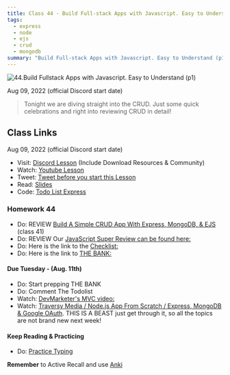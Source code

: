 ```yaml
---
title: Class 44 - Build Full-stack Apps with Javascript. Easy to Understand (part 1)
tags:
  - express
  - node
  - ejs
  - crud
  - mongodb
summary: "Build Full-stack Apps with Javascript. Easy to Understand (p1)"
---
```


![44.Build Fullstack Apps with Javascript. Easy to Understand (p1)](https://cdn.hashnode.com/res/hashnode/image/upload/v1676723386751/gpQ7FYRTo.png?auto=compress)

Aug 09, 2022 (official Discord start date)

> Tonight we are diving straight into the CRUD. Just some quick celebrations and right into reviewing CRUD in detail!

## Class Links

Aug 09, 2022 (official Discord start date)

- Visit: [Discord Lesson](https://discord.com/channels/735923219315425401/738891289071714388/1006675926404309063) (Include Download Resources & Community)
- Watch: [Youtube Lesson](https://youtu.be/jZ-kmmgi_d0)
- Tweet: [Tweet before you start this Lesson](https://twitter.com/leonnoel/status/1557117071565000704)
- Read: [Slides](https://slides.com/leonnoel/100devs2-todo-list-cohort-2)
- Code: [Todo List Express](https://github.com/100devs/todo-list-express)

### Homework 44

- Do: REVIEW [Build A Simple CRUD App With Express, MongoDB, & EJS](https://youtu.be/LHf_STV_rLE) (class 41)
- Do: REVIEW Our [JavaScript Super Review can be found here:](https://youtu.be/1sRJYuaqoiI)
- Do: Here is the link to the [Checklist:](https://docs.google.com/document/d/1L2vTX3qvLhoGHeG5cVD2ljCfRGr1uJ_Gf-hNZj9KzTg)
- Do: Here is the link to [THE BANK:](https://docs.google.com/document/d/1p7DhCsLOMMybYfePWLlD1-_8KU20zkBoArH4pnW1o3c)

#### Due Tuesday - (Aug. 11th)

- Do: Start prepping THE BANK
- Do: Comment The Todolist
- Watch: [DevMarketer's MVC video:](https://youtu.be/1IsL6g2ixak)
- Watch: [Traversy Media / Node.js App From Scratch / Express, MongoDB & Google OAuth](https://youtu.be/SBvmnHTQIPY). THIS IS A BEAST just get through it, so all the topics are not brand new next week!

#### Keep Reading & Practicing

- Do: [Practice Typing](https://www.keybr.com/)

**Remember** to Active Recall and use [Anki](https://apps.ankiweb.net/)
